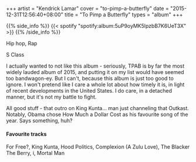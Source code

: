 +++
artist = "Kendrick Lamar"
cover = "to-pimp-a-butterfly"
date = "2015-12-31T12:56:40+08:00"
title = "To Pimp a Butterfly"
types = "album"
+++

{{% side_info %}}
{{< spotify "spotify:album:5uP9oyMK5lpzbB7K6UeT3X" >}}
{{% /side_info %}}

Hip hop, Rap

S Class

I actually wanted to not like this album - seriously, TPAB is by far the most widely lauded album of 2015, and putting it on my list would have seemed too bandwagon-ey. But I can't, because this album is just too good to ignore. I won't pretend like I care a whole lot about how timely it is, in light of recent developments in the United States. I do care, in a detached manner, but it's not my battle to fight.

All good stuff - that outro on King Kunta... man just channeling that Outkast. Notably, Obama chose How Much a Dollar Cost as his favourite song of the year. Says something, huh?

#### Favourite tracks

For Free?, King Kunta, Hood Politics, Complexion (A Zulu Love), The Blacker The Berry, i, Mortal Man